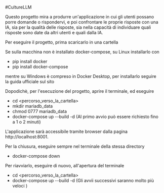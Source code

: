 #CultureLLM

Questo progetto mira a produrre un'applicazione in cui gli utenti possano porre domande o rispondervi, 
e poi confrontare le proprie risposte con una IA, sia per la qualità delle risposte, sia nella capacità di individuare 
quali risposte sono date da altri utenti e quali dalla IA.




Per eseguire il progetto, prima scaricarlo in una cartella

Se sulla macchina non è installato docker-compose, su Linux installarlo con 
 - pip install docker
 - pip install docker-compose

mentre su Windows è compreso in Docker Desktop, per installarlo seguire la guida ufficiale sul sito


Dopodichè, per l'esecuzione del progetto, aprire il terminale, ed eseguire
 - cd <percorso_verso_la_cartella>
 - mkdir mariadb_data
 - chmod 0777 mariadb_data
 - docker-compose up --build -d (Al primo avvio può essere richiesto fino a 1 o 2 minuti)

L'applicazione sarà accessibile tramite browser dalla pagina http://localhost:8001.

Per la chiusura, eseguire sempre nel terminale della stessa directory
 - docker-compose down

Per riavviarlo, eseguire di nuovo, all'apertura del terminale
 - cd <percorso_verso_la_cartella>
 - docker-compose up --build -d (Gli avvii successivi saranno molto più veloci )
